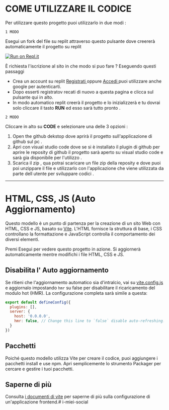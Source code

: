 # COME UTILIZZARE IL CODICE 

Per utilizzare questo progetto puoi utilizzarlo in due modi :

`1 MODO`

Esegui un fork del file su replit attraverso questo pulsante dove creererà automaticamente il progetto su replit

[![Run on Repl.it](https://replit.com/badge/github/Matty47ghigo/I-miei-social)](https://replit.com/new/github/Matty47ghigo/i-miei-social)

È richiesta l'iscrizione al sito in che modo si puo fare ? Eseguendo questi passaggi

- Crea un account su replit [ Registrati ]( https://replit.com/register) oppure [ Accedi ]( https://replit.com/login) puoi utilizzare anche google per autenticarti.
- Dopo esserti registratov recati di nuovo a questa pagina e clicca sul pulsante qui in alto.
- In modo automatico replit creerà il progetto e lo inizializzerà e tu dovrai solo cliccare il tasto **RUN** ed esso sarà tutto pronto .

`2 MODO`

Cliccare in alto su **CODE** e selezionare una delle 3 opzioni : 
 1. Open the github dekstop dove aprirà il progetto sull'applicazione di github sul pc .
 2.  Apri con visual studio code dove se si è installato il plugin di github per aprire le reposity di github il progetto sarà aperto su visual studio code e sarà gia disponibile per l'utilizzo .
 3.  Scarica il zip , qua potrai scaricare un file zip della reposity e dove puoi poi unzippare il file e utilizzarlo con l'applicazione che viene utilizzata da parte dell utente per sviluppare codici .
<hr size=”10” width="100%" align="center" color="white">


# HTML, CSS, JS (Auto Aggiornamento)

Questo modello è un punto di partenza per la creazione di un sito Web con HTML, CSS e JS, basato su [Vite](https://vitejs.dev/). L'HTML fornisce la struttura di base, i CSS controllano la formattazione e JavaScript controlla il comportamento dei diversi elementi.

Premi Esegui per vedere questo progetto in azione. Si aggiornerà automaticamente mentre modifichi i file HTML, CSS e JS.

## Disabilita l' Auto aggiornamento

Se ritieni che l'aggiornamento automatico sia d'intralcio, vai su [vite.config.js](./vite.config.js) e aggiornalo impostando `hmr` su false per disabilitare il ricaricamento del modulo hot (HMR). La configurazione completa sarà simile a questa:
```js
export default defineConfig({
  plugins: [],
  server: {
    host: '0.0.0.0',
    hmr: false, // Change this line to `false` disable auto-refreshing.
  }
})
```

## Pacchetti

Poiché questo modello utilizza Vite per creare il codice, puoi aggiungere i pacchetti install e use npm. Apri semplicemente lo strumento Packager per cercare e gestire i tuoi pacchetti.

## Saperne di più

Consulta [i documenti di vite](https://vitejs.dev) per saperne di più sulla configurazione di un'applicazione frontend.# i-miei-social

